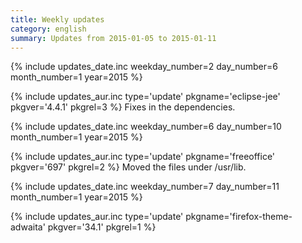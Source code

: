 ```yaml
---
title: Weekly updates
category: english
summary: Updates from 2015-01-05 to 2015-01-11
---
```


{% include updates_date.inc weekday_number=2 day_number=6 month_number=1 year=2015 %}

{% include updates_aur.inc type='update' pkgname='eclipse-jee' pkgver='4.4.1' pkgrel=3 %}
Fixes in the dependencies.

{% include updates_date.inc weekday_number=6 day_number=10 month_number=1 year=2015 %}

{% include updates_aur.inc type='update' pkgname='freeoffice' pkgver='697' pkgrel=2 %}
Moved the files under /usr/lib.

{% include updates_date.inc weekday_number=7 day_number=11 month_number=1 year=2015 %}

{% include updates_aur.inc type='update' pkgname='firefox-theme-adwaita' pkgver='34.1' pkgrel=1 %}
